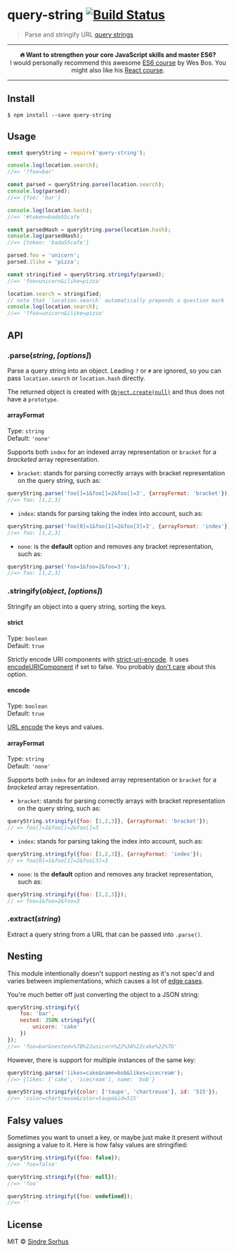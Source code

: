 # query-string [![Build Status](https://travis-ci.org/sindresorhus/query-string.svg?branch=master)](https://travis-ci.org/sindresorhus/query-string)

> Parse and stringify URL [query strings](http://en.wikipedia.org/wiki/Query_string)

---

<p align="center"><b>🔥 Want to strengthen your core JavaScript skills and master ES6?</b><br>I would personally recommend this awesome <a href="https://ES6.io/friend/AWESOME">ES6 course</a> by Wes Bos. You might also like his <a href="https://ReactForBeginners.com/friend/AWESOME">React course</a>.</p>

---


## Install

```
$ npm install --save query-string
```


## Usage

```js
const queryString = require('query-string');

console.log(location.search);
//=> '?foo=bar'

const parsed = queryString.parse(location.search);
console.log(parsed);
//=> {foo: 'bar'}

console.log(location.hash);
//=> '#token=bada55cafe'

const parsedHash = queryString.parse(location.hash);
console.log(parsedHash);
//=> {token: 'bada55cafe'}

parsed.foo = 'unicorn';
parsed.ilike = 'pizza';

const stringified = queryString.stringify(parsed);
//=> 'foo=unicorn&ilike=pizza'

location.search = stringified;
// note that `location.search` automatically prepends a question mark
console.log(location.search);
//=> '?foo=unicorn&ilike=pizza'
```


## API

### .parse(*string*, *[options]*)

Parse a query string into an object. Leading `?` or `#` are ignored, so you can pass `location.search` or `location.hash` directly.

The returned object is created with [`Object.create(null)`](https://developer.mozilla.org/en-US/public/Web/JavaScript/Reference/Global_Objects/Object/create) and thus does not have a `prototype`.

#### arrayFormat

Type: `string`<br>
Default: `'none'`

Supports both `index` for an indexed array representation or `bracket` for a *bracketed* array representation.

- `bracket`: stands for parsing correctly arrays with bracket representation on the query string, such as:

```js
queryString.parse('foo[]=1&foo[]=2&foo[]=3', {arrayFormat: 'bracket'});
//=> foo: [1,2,3]
```

- `index`: stands for parsing taking the index into account, such as:

```js
queryString.parse('foo[0]=1&foo[1]=2&foo[3]=3', {arrayFormat: 'index'});
//=> foo: [1,2,3]
```

- `none`: is the **default** option and removes any bracket representation, such as:

```js
queryString.parse('foo=1&foo=2&foo=3');
//=> foo: [1,2,3]
```

### .stringify(*object*, *[options]*)

Stringify an object into a query string, sorting the keys.

#### strict

Type: `boolean`<br>
Default: `true`

Strictly encode URI components with [strict-uri-encode](https://github.com/kevva/strict-uri-encode). It uses [encodeURIComponent](https://developer.mozilla.org/en/public/Web/JavaScript/Reference/Global_Objects/encodeURIComponent)
if set to false. You probably [don't care](https://github.com/sindresorhus/query-string/issues/42) about this option.

#### encode

Type: `boolean`<br>
Default: `true`

[URL encode](https://developer.mozilla.org/en/public/Web/JavaScript/Reference/Global_Objects/encodeURIComponent) the keys and values.

#### arrayFormat

Type: `string`<br>
Default: `'none'`

Supports both `index` for an indexed array representation or `bracket` for a *bracketed* array representation.

- `bracket`: stands for parsing correctly arrays with bracket representation on the query string, such as:

```js
queryString.stringify({foo: [1,2,3]}, {arrayFormat: 'bracket'});
// => foo[]=1&foo[]=2&foo[]=3
```

- `index`: stands for parsing taking the index into account, such as:

```js
queryString.stringify({foo: [1,2,3]}, {arrayFormat: 'index'});
// => foo[0]=1&foo[1]=2&foo[3]=3
```

- `none`: is the __default__ option and removes any bracket representation, such as:

```js
queryString.stringify({foo: [1,2,3]});
// => foo=1&foo=2&foo=3
```

### .extract(*string*)

Extract a query string from a URL that can be passed into `.parse()`.


## Nesting

This module intentionally doesn't support nesting as it's not spec'd and varies between implementations, which causes a lot of [edge cases](https://github.com/visionmedia/node-querystring/issues).

You're much better off just converting the object to a JSON string:

```js
queryString.stringify({
	foo: 'bar',
	nested: JSON.stringify({
		unicorn: 'cake'
	})
});
//=> 'foo=bar&nested=%7B%22unicorn%22%3A%22cake%22%7D'
```

However, there is support for multiple instances of the same key:

```js
queryString.parse('likes=cake&name=bob&likes=icecream');
//=> {likes: ['cake', 'icecream'], name: 'bob'}

queryString.stringify({color: ['taupe', 'chartreuse'], id: '515'});
//=> 'color=chartreuse&color=taupe&id=515'
```


## Falsy values

Sometimes you want to unset a key, or maybe just make it present without assigning a value to it. Here is how falsy values are stringified:

```js
queryString.stringify({foo: false});
//=> 'foo=false'

queryString.stringify({foo: null});
//=> 'foo'

queryString.stringify({foo: undefined});
//=> ''
```


## License

MIT © [Sindre Sorhus](https://sindresorhus.com)
